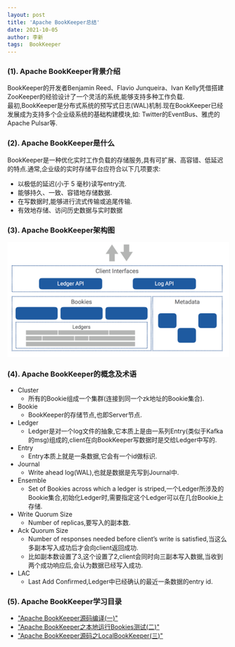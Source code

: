 ```yaml
---
layout: post
title: 'Apache BookKeeper总结' 
date: 2021-10-05
author: 李新
tags:  BookKeeper
---
```


### (1). Apache BookKeeper背景介绍
BookKeeper的开发者Benjamin Reed、Flavio Junqueira、Ivan Kelly凭借搭建ZooKeeper的经验设计了一个灵活的系统,能够支持多种工作负载.   
最初,BookKeeper是分布式系统的预写式日志(WAL)机制.现在BookKeeper已经发展成为支持多个企业级系统的基础构建模块,如: Twitter的EventBus、雅虎的Apache Pulsar等.    

### (2). Apache BookKeeper是什么
BookKeeper是一种优化实时工作负载的存储服务,具有可扩展、高容错、低延迟的特点.通常,企业级的实时存储平台应符合以下几项要求:
+ 以极低的延迟(小于 5 毫秒)读写entry流.  
+ 能够持久、一致、容错地存储数据.  
+ 在写数据时,能够进行流式传输或追尾传输.  
+ 有效地存储、访问历史数据与实时数据

### (3). Apache BookKeeper架构图

!["Apache BookKeeper架构图"](/assets/bookkeeper/imgs/bookkeeper.png)

### (4). Apache BookKeeper的概念及术语
+ Cluster
  - 所有的Bookie组成一个集群(连接到同一个zk地址的Bookie集合).  
+ Bookie
  - BookKeeper的存储节点,也即Server节点.   
+ Ledger
  - Ledger是对一个log文件的抽象,它本质上是由一系列Entry(类似于Kafka的msg)组成的,client在向BookKeeper写数据时是交给Ledger中写的.  
+ Entry
  - Entry本质上就是一条数据,它会有一个id做标识.   
+ Journal
  - Write ahead log(WAL),也就是数据是先写到Journal中.  
+ Ensemble
  - Set of Bookies across which a ledger is striped,一个Ledger所涉及的Bookie集合,初始化Ledger时,需要指定这个Ledger可以在几台Bookie上存储.  
+ Write Quorum Size
  - Number of replicas,要写入的副本数.
+ Ack Quorum Size
  - Number of responses needed before client’s write is satisfied,当这么多副本写入成功后才会向client返回成功.
  - 比如副本数设置了3,这个设置了2,client会同时向三副本写入数据,当收到两个成功响应后,会认为数据已经写入成功.  
+ LAC
  - Last Add Confirmed,Ledger中已经确认的最近一条数据的entry id.
### (5). Apache BookKeeper学习目录
+ ["Apache BookKeeper源码编译(一)"](/2021/10/05/BookKeeper-Source-Compile.html)    
+ ["Apache BookKeeper之本地运行Bookies测试(二)"](/2021/10/05/BookKeeper-Run-Bookies-Local.html)      
+ ["Apache BookKeeper源码之LocalBookKeeper(三)"](/2021/10/05/BookKeeper-LocalBookKeeper.html)       
